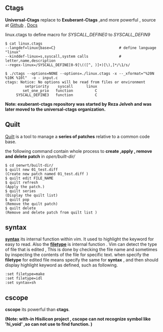 ##  Ctags

**Universal-Ctags** replace to **Exuberant-Ctags**  ,and more powerful , source at [Github](<https://github.com/ universal-ctags/ctags>) , [Docs](<http://docs.ctags.io/en/latest/news.html?highlight=macro#defining-a-macro-in-cpreprocessor-input>)

linux.ctags to define macro for *SYSCALL_DEFINE0*  to *SYSCALL_DEFIN9*

```shell
$ cat linux.ctags
--langdef=linux{base=C}								# define language "linux"
--kinddef-linux=s,syscall,system calls				# letter,name,description
--regex-linux=/SYSCALL_DEFINE[0-9]\(([^, )]+)[\),]*/\1/s/   
```





```shell
$ ./ctags --options=NONE --options=./linux.ctags -x --_xformat="%20N %10K %10l"  -o - input.c
ctags: Notice: No options will be read from files or environment
         setpriority    syscall      linux
        set_one_prio   function          C
     SYSCALL_DEFINE3   function          C
```

**Note:  exuberant-ctags repository was started by Reza Jelveh and was later moved to the universal-ctags organization.**



## Quilt

[Quilt](<http://savannah.nongnu.org/projects/quilt>) is a tool to manage a **series of patches** relative to a common code base.

the following command contain whole process to **create ,apply , remove and delete patch** in *open/built-dir/* 

```shell
$ cd oenwrt/built-dir/
$ quilt new 01_test.diff
(Create new patch named 01_test.diff )
$ quilt edit FILE_NAME
$ quilt refresh
(Apply the patch.)
$ quilt series
(Display the quilt list)
$ quilt pop
(Remove the quilt patch)
$ quilt delete
(Remove and delete patch from quilt list )
```



## syntax
**[syntax](<http://vimcdoc.sourceforge.net/doc/syntax.html#:syn-include>)** its internal function within vim.  It used to highlight the keyword for easy to read.  Also the **[filetype](<http://vimcdoc.sourceforge.net/doc/filetype.html#remove-filetype>)** is internal function . Vim can detect the type of file that is edited , This is done by checking the  file name and sometimes by inspecting the contents of the file for specific text. when specify the **filetype**  for edited file means  specify the same for **syntax** , and then should display highlight keyword as defined, such as following.

```vim
:set filetype=make
:set filetype=idl
:set syntax=sh
```



## cscope

**cscope** its powerful than **ctags**.

**(Note: with-in Hisilicon project , cscope  can not recognize symbol like 'hi_void' ,so can not use to find function. )**